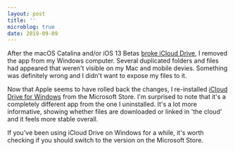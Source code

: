 ```yaml
---
layout: post
title: ''
microblog: true
date: 2019-09-09
---
```


After the macOS Catalina and/or iOS 13 Betas [broke iCloud Drive](https://www.imore.com/developers-encounter-major-icloud-issues-ios-13-beta), I removed the app from my Windows computer. Several duplicated folders and files had appeared that weren't visible on my Mac and mobile devies. Something was definitely wrong and I didn't want to expose my files to it.

Now that Apple seems to have rolled back the changes, I re-installed [iCloud Drive for Windows](https://www.microsoft.com/store/productId/9PKTQ5699M62) from the Microsoft Store. I'm surprised to note that it's a completely different app from the one I uninstalled. It's a lot more informative, showing whether files are downloaded or linked in 'the cloud' and it feels more stable overall.

If you've been using iCloud Drive on Windows for a while, it's worth checking if you should switch to the version on the Microsoft Store.
